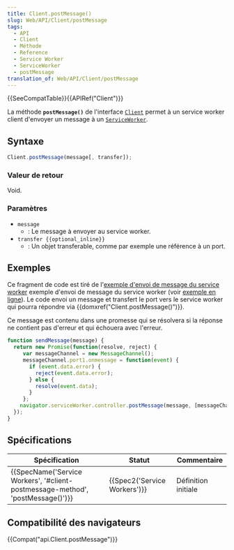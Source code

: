 ```yaml
---
title: Client.postMessage()
slug: Web/API/Client/postMessage
tags:
  - API
  - Client
  - Méthode
  - Reference
  - Service Worker
  - ServiceWorker
  - postMessage
translation_of: Web/API/Client/postMessage
---
```

{{SeeCompatTable}}{{APIRef("Client")}}

La méthode **`postMessage()`** de l'interface [`Client`](/fr/docs/Web/API/Client) permet à un service worker client d'envoyer un message à un [`ServiceWorker`](/fr/docs/Web/API/ServiceWorker).

## Syntaxe

```js
Client.postMessage(message[, transfer]);
```

### Valeur de retour

Void.

### Paramètres

- `message`
  - : Le message à envoyer au service worker.
- `transfer {{optional_inline}}`
  - : Un objet transferable, comme par exemple une référence à un port.

## Exemples

Ce fragment de code est tiré de l'[exemple d'envoi de message du service worker](https://github.com/GoogleChrome/samples/blob/gh-pages/service-worker/post-message/index.html) exemple d'envoi de message du service worker (voir [exemple en ligne](https://googlechrome.github.io/samples/service-worker/post-message/)). Le code envoi un message et transfert le port vers le service worker qui pourra répondre via {{domxref("Client.postMessage()")}}.

Ce message est contenu dans une promesse qui se résolvera si la réponse ne contient pas d'erreur et qui échouera avec l'erreur.

```js
function sendMessage(message) {
  return new Promise(function(resolve, reject) {
     var messageChannel = new MessageChannel();
     messageChannel.port1.onmessage = function(event) {
       if (event.data.error) {
         reject(event.data.error);
       } else {
         resolve(event.data);
       }
     };
    navigator.serviceWorker.controller.postMessage(message, [messageChannel.port2]);
  });
}
```

## Spécifications

| Spécification                                                                                            | Statut                               | Commentaire         |
| -------------------------------------------------------------------------------------------------------- | ------------------------------------ | ------------------- |
| {{SpecName('Service Workers', '#client-postmessage-method', 'postMessage()')}} | {{Spec2('Service Workers')}} | Définition initiale |

## Compatibilité des navigateurs

{{Compat("api.Client.postMessage")}}
